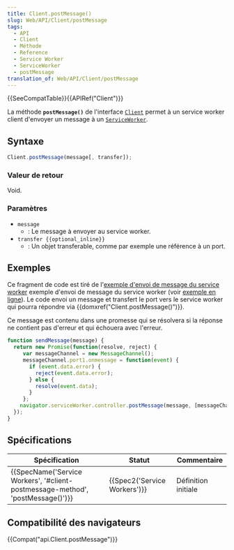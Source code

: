 ```yaml
---
title: Client.postMessage()
slug: Web/API/Client/postMessage
tags:
  - API
  - Client
  - Méthode
  - Reference
  - Service Worker
  - ServiceWorker
  - postMessage
translation_of: Web/API/Client/postMessage
---
```

{{SeeCompatTable}}{{APIRef("Client")}}

La méthode **`postMessage()`** de l'interface [`Client`](/fr/docs/Web/API/Client) permet à un service worker client d'envoyer un message à un [`ServiceWorker`](/fr/docs/Web/API/ServiceWorker).

## Syntaxe

```js
Client.postMessage(message[, transfer]);
```

### Valeur de retour

Void.

### Paramètres

- `message`
  - : Le message à envoyer au service worker.
- `transfer {{optional_inline}}`
  - : Un objet transferable, comme par exemple une référence à un port.

## Exemples

Ce fragment de code est tiré de l'[exemple d'envoi de message du service worker](https://github.com/GoogleChrome/samples/blob/gh-pages/service-worker/post-message/index.html) exemple d'envoi de message du service worker (voir [exemple en ligne](https://googlechrome.github.io/samples/service-worker/post-message/)). Le code envoi un message et transfert le port vers le service worker qui pourra répondre via {{domxref("Client.postMessage()")}}.

Ce message est contenu dans une promesse qui se résolvera si la réponse ne contient pas d'erreur et qui échouera avec l'erreur.

```js
function sendMessage(message) {
  return new Promise(function(resolve, reject) {
     var messageChannel = new MessageChannel();
     messageChannel.port1.onmessage = function(event) {
       if (event.data.error) {
         reject(event.data.error);
       } else {
         resolve(event.data);
       }
     };
    navigator.serviceWorker.controller.postMessage(message, [messageChannel.port2]);
  });
}
```

## Spécifications

| Spécification                                                                                            | Statut                               | Commentaire         |
| -------------------------------------------------------------------------------------------------------- | ------------------------------------ | ------------------- |
| {{SpecName('Service Workers', '#client-postmessage-method', 'postMessage()')}} | {{Spec2('Service Workers')}} | Définition initiale |

## Compatibilité des navigateurs

{{Compat("api.Client.postMessage")}}
